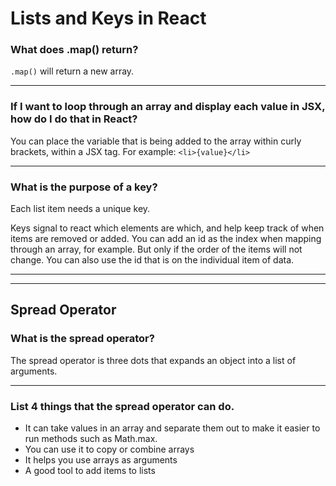 # Lists and Keys in React


### What does .map() return?

`.map()` will return a new array.

___
### If I want to loop through an array and display each value in JSX, how do I do that in React?

You can place the variable that is being added to the array within curly brackets, within a JSX tag. For example: `<li>{value}</li>`



____

### What is the purpose of a key?

Each list item needs a unique key.

Keys signal to react which elements are which, and help keep track of when items are removed or added. You can add an id as the index when mapping through an array, for example. But only if the order of the items will not change. You can also use the id that is on the individual item of data.

____
___

## Spread Operator

### What is the spread operator?
The spread operator is three dots that expands an object into a list of arguments.

___
### List 4 things that the spread operator can do.
* It can take values in an array and separate them out to make it easier to run methods such as Math.max.
* You can use it to copy or combine arrays
* It helps you use arrays as arguments
* A good tool to add items to lists
